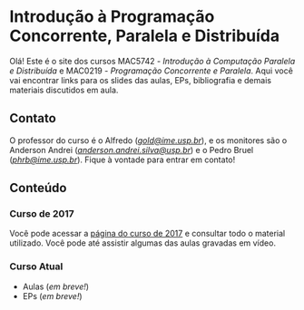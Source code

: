 

# Introdução à Programação Concorrente, Paralela e Distribuída

Olá! Este  é o site  dos cursos MAC5742 -  *Introdução à Computação  Paralela e
Distribuída*  e MAC0219  - *Programação  Concorrente e  Paralela*. Aqui  você vai
encontrar links para os slides das aulas, EPs, bibliografia e demais materiais
discutidos em aula.


## Contato

O  professor do  curso  é o  Alfredo  (*gold@ime.usp.br*), e  os  monitores são  o
Anderson    Andrei    (*anderson.andrei.silva@usp.br*)    e    o    Pedro    Bruel
(*phrb@ime.usp.br*). Fique à vontade para entrar em contato!


## Conteúdo


### Curso de 2017

Você  pode acessar  a  [página do  curso  de  2017](https://phrb.github.io/MAC5742-0219/) e  consultar  todo o  material
utilizado.  Você pode até assistir algumas das aulas gravadas em vídeo.


### Curso Atual

-   Aulas (*em breve!*)
-   EPs (*em breve!*)
